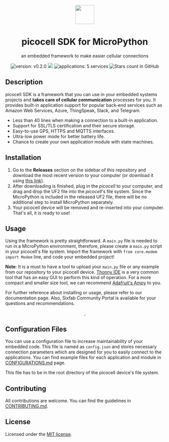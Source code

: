 <p align="center">
  <img src="https://community.sixfab.com/uploads/default/original/1X/583bd28f0c2b4967aa4c275f8d388f536bc9da3d.png" height="60">
  <h1 align="center">picocell SDK for MicroPython</h1>
</p>
<p align="center">
an embedded framework to make easier cellular connections
</p>
<!--
-->

<div align="center">

![version: v0.2.0](https://img.shields.io/badge/version-v0.2.0-blue?style=flat-square) ![](https://img.shields.io/badge/license-MIT-critical?style=flat-square) ![applications: 5 services](https://img.shields.io/badge/applications-5%20services-success?style=flat-square) ![Stars count in GitHub](https://img.shields.io/github/stars/sixfab/picocell_python-sdk?style=flat-square)

</div>

## Description
picocell SDK is a framework that you can use in your embedded systems projects and **takes care of cellular communication** processes for you. It provides built-in application support for popular back-end services such as Amazon Web Services, Azure, ThingSpeak, Slack, and Telegram.

* Less than 40 lines when making a connection to a built-in application.
* Support for SSL/TLS certification and their secure storage.
* Easy-to-use GPS, HTTPS and MQTTS interfaces.
* Ultra-low power mode for better battery life.
* Chance to create your own application module with state machines.

## Installation
1. Go to the **Releases** section on the sidebar of this repository and download the most recent version to your computer (or download it using [this link](/sixfab/picocell_python-sdk/releases/latest/download/picocell.uf2)).
2. After downloading is finished, plug in the _picocell_ to your computer, and drag and drop the UF2 file into the _picocell_'s file system. Since the MicroPython is included in the released UF2 file, there will be no additional step to install MicroPython separately.
3. Your picocell device will be removed and re-inserted into your computer. That's all, it is ready to use!

## Usage
Using the framework is pretty straightforward. A `main.py` file is needed to run in a MicroPython environment, therefore, please create a `main.py` script in your picocell's file system. Import the framework with `from core.modem import Modem` line, and code your embedded project!

**Note**: It is a must to have a tool to upload your `main.py` file or any example from our repository to your picocell device. [Thonny IDE](https://thonny.org/) is a very common tool that has an easy GUI to perform this kind of operation. For a more compact and smaller size tool, we can recommend [Adafruit's Ampy](https://learn.adafruit.com/micropython-basics-load-files-and-run-code/install-ampy) to you.

For further reference about installing or usage, please refer to our documentation page. Also, Sixfab Community Portal is available for your questions and recommendations.

<p align="center">
  <a aria-label="Documentation on Sixfab.com" href="https://docs.sixfab.com/" target="_blank">
    <img alt="" src="https://img.shields.io/badge/Documentation-blue.svg?style=for-the-badge">
  </a>
  <a aria-label="Community on Sixfab.com" href="https://community.sixfab.com/" target="_blank">
    <img alt="" src="https://img.shields.io/badge/Community-blue.svg?style=for-the-badge">
  </a>
</p>

## Configuration Files
You can use a configuration file to increase maintainability of your embedded code. This file is named as `config.json` and stores necessary connection parameters which are designed for you to easily connect to the applications. You can find example files for each application and module in [CONFIGURATIONS.md](./CONFIGURATIONS.md) page.

This file has to be in the root directory of the picocell device's file system.



## Contributing
All contributions are welcome. You can find the guidelines in [CONTRIBUTING.md](./CONTRIBUTING.md).

## License
Licensed under the [MIT license](https://choosealicense.com/licenses/mit/).